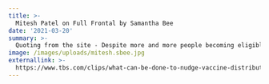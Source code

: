 ```yaml
---
title: >-
  Mitesh Patel on Full Frontal by Samantha Bee
date: '2021-03-20'
summary: >-
  Quoting from the site - Despite more and more people becoming eligible for vaccination, it seems like vaccine distribution is operating way below “warp speed.” Sam talked to an independent pharmacist and the Director of the Penn Medicine Nudge Unit to see how the government could step up their game.
image: /images/uploads/mitesh.sbee.jpg
externallink: >-
  https://www.tbs.com/clips/what-can-be-done-to-nudge-vaccine-distribution-forward
---
```


